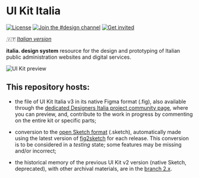 # UI Kit Italia

[![License](https://img.shields.io/github/license/italia/design-ui-kit.svg)](https://github.com/italia/design-ui-kit/blob/main/LICENSE)
[![Join the #design channel](https://img.shields.io/badge/Slack%20channel-%23design-blue.svg)](https://developersitalia.slack.com/messages/C7VPAUVB3/)
[![Get invited](https://slack.developers.italia.it/badge.svg)](https://slack.developers.italia.it/)

_🇮🇹 [Italian version](README.md)_

**italia. design system** resource for the design and prototyping of Italian public administration websites and digital services.

![UI Kit preview](https://designers.italia.it/static/c454a0c74d8e70f0349e9ac1df1ec35f/e8469/uikit.avif)

## This repository hosts: 

- the file of UI Kit Italia v3 in its native Figma format (.fig), also available through the [dedicated Designers Italia project community page](https://figma.com/@designersitalia/), where you can preview, and, contribute to the work in progress by commenting on the entire kit or specific parts; 

- conversion to the [open Sketch format](https://github.com/sketch-hq/sketch-document) (.sketch), automatically made using the latest version of [fig2sketch](https://github.com/sketch-hq/fig2sketch) for each release. This conversion is to be considered in a _testing_ state; some features may be missing and/or incorrect; 

- the historical memory of the previous UI Kit v2 version (native Sketch, deprecated), with other archival materials, are in the [branch 2.x](https://github.com/italia/design-ui-kit/tree/2.x).

